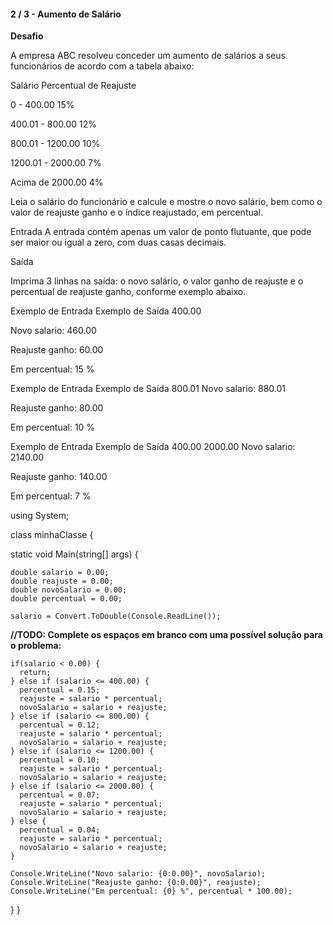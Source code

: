 #### 2 / 3 - Aumento de Salário ###

**Desafio**

A empresa ABC resolveu conceder um aumento de salários a seus funcionários de acordo com a tabela abaixo:

 
Salário	Percentual de Reajuste

0 - 400.00                   15%

400.01 - 800.00              12%

800.01 - 1200.00             10%

1200.01 - 2000.00            7%

Acima de 2000.00             4%


Leia o salário do funcionário e calcule e mostre o novo salário, bem como o valor de reajuste ganho e o índice reajustado, em percentual.

Entrada
A entrada contém apenas um valor de ponto flutuante, que pode ser maior ou igual a zero, com duas casas decimais.

Saída

Imprima 3 linhas na saída: o novo salário, o valor ganho de reajuste e o percentual de reajuste ganho, conforme exemplo abaixo.

 
Exemplo de Entrada	Exemplo de Saída 400.00

Novo salario: 460.00

Reajuste ganho: 60.00

Em percentual: 15 %


Exemplo de Entrada	Exemplo de Saída 800.01
Novo salario: 880.01

Reajuste ganho: 80.00

Em percentual: 10 %


Exemplo de Entrada	Exemplo de Saída 400.00 2000.00
Novo salario: 2140.00

Reajuste ganho: 140.00

Em percentual: 7 %











using System;  

class minhaClasse { 

  static void Main(string[] args) {  

    double salario = 0.00; 
    double reajuste = 0.00; 
    double novoSalario = 0.00; 
    double percentual = 0.00; 
  
    salario = Convert.ToDouble(Console.ReadLine()); 

**//TODO: Complete os espaços em branco com uma possível solução para o problema:**
   
    if(salario < 0.00) {
      return;
    } else if (salario <= 400.00) {
      percentual = 0.15;
      reajuste = salario * percentual;
      novoSalario = salario + reajuste;
    } else if (salario <= 800.00) {
      percentual = 0.12;
      reajuste = salario * percentual;
      novoSalario = salario + reajuste;
    } else if (salario <= 1200.00) {
      percentual = 0.10;
      reajuste = salario * percentual;
      novoSalario = salario + reajuste;
    } else if (salario <= 2000.00) {
      percentual = 0.07;
      reajuste = salario * percentual;
      novoSalario = salario + reajuste;
    } else {
      percentual = 0.04;
      reajuste = salario * percentual;
      novoSalario = salario + reajuste;
    }
      
    Console.WriteLine("Novo salario: {0:0.00}", novoSalario); 
    Console.WriteLine("Reajuste ganho: {0:0.00}", reajuste); 
    Console.WriteLine("Em percentual: {0} %", percentual * 100.00); 

  } 
}
